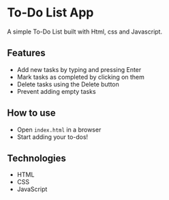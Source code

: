 # To-Do List App
A simple To-Do List built with Html, css and Javascript.

## Features
- Add new tasks by typing and pressing Enter
- Mark tasks as completed by clicking on them
- Delete tasks using the Delete button
- Prevent adding empty tasks

## How to use
- Open `index.html` in a browser
- Start adding your to-dos!

## Technologies
- HTML
- CSS
- JavaScript

